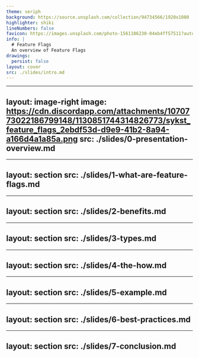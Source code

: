 ```yaml
---
theme: seriph
background: https://source.unsplash.com/collection/94734566/1920x1080
highlighter: shiki
lineNumbers: false
favicon: https://images.unsplash.com/photo-1561106230-04eb4ff57511?auto=format&fit=crop&w=64&q=80
info: |
  # Feature Flags
  An overview of Feature Flags
drawings:
  persist: false
layout: cover
src: ./slides/intro.md
---
```


---
layout: image-right
image: https://cdn.discordapp.com/attachments/1070773022186799148/1130851744314826773/sykst_feature_flags_2ebdf53d-d9e9-41b2-8a94-a166d4a1a85a.png
src: ./slides/0-presentation-overview.md
---

---
layout: section
src: ./slides/1-what-are-feature-flags.md
---

---
layout: section
src: ./slides/2-benefits.md
---

---
layout: section
src: ./slides/3-types.md
---

---
layout: section
src: ./slides/4-the-how.md
---

---
layout: section
src: ./slides/5-example.md
---

---
layout: section
src: ./slides/6-best-practices.md
---

---
layout: section
src: ./slides/7-conclusion.md
---
